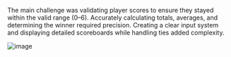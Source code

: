 The main challenge was validating player scores to ensure they stayed within the valid range (0–6). Accurately calculating totals, averages, and determining the winner required precision. Creating a clear input system and displaying detailed scoreboards while handling ties added complexity.


![image](https://github.com/user-attachments/assets/3c818278-b7e8-4cb2-862f-072502b106b9)

